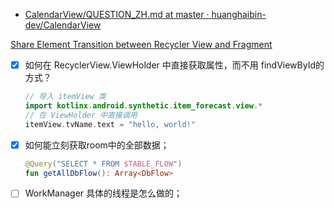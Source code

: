 - [CalendarView/QUESTION_ZH.md at master · huanghaibin-dev/CalendarView](https://github.com/huanghaibin-dev/CalendarView/blob/master/QUESTION_ZH.md)

[Share Element Transition between Recycler View and Fragment](https://medium.com/@DeepakDroid/share-element-transition-between-recycler-view-and-fragment-8ce5084fd7a2)

- [x] 如何在 RecyclerView.ViewHolder 中直接获取属性，而不用 findViewById的方式？
    ```kotlin
    // 导入 itemView 类
    import kotlinx.android.synthetic.item_forecast.view.*
    // 在 ViewHolder 中直接调用 
    itemView.tvName.text = "hello, world!"
    ```

- [x] 如何能立刻获取room中的全部数据；
    ```kotlin
    @Query("SELECT * FROM $TABLE_FLOW")
    fun getAllDbFlow(): Array<DbFlow>
    ```
    
- [ ] WorkManager 具体的线程是怎么做的；